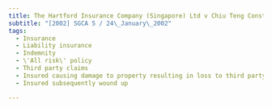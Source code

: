 ```yaml
---
title: The Hartford Insurance Company (Singapore) Ltd v Chiu Teng Construction Pte Ltd 
subtitle: "[2002] SGCA 5 / 24\_January\_2002"
tags:
  - Insurance
  - Liability insurance
  - Indemnity
  - \'All risk\' policy
  - Third party claims
  - Insured causing damage to property resulting in loss to third party
  - Insured subsequently wound up

---
```


